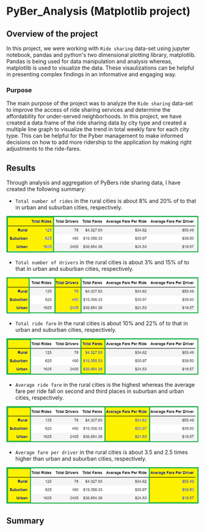 # PyBer_Analysis (Matplotlib project)

## Overview of the project

In this project, we were working with `Ride sharing` data-set using jupyter notebook, pandas and python's two dimensional 
plotting library, matplotlib. Pandas is being used for data manipulation and analysis whereas, matplotlib is used to
visualize the data. These visaulizations can be helpful in presenting complex findings in an informative and engaging way.

### Purpose

The main purpose of the project was to analyze the `Ride sharing` data-set to improve the access of ride sharing services
and determine the affordability for under-served neighborhoods. In this project, we have created a data frame of the
ride sharing data by city type and created a multiple line graph to visualize the trend in total weekly fare for
each city type. This can be helpful for the Pyber management to make informed decisions on how to add more
ridership to the application by making right adjustments to the ride-fares.

## Results

Through analysis and aggregation of PyBers ride sharing data, I have created the following summary:

- `Total number of rides` in the rural cities is about 8% and 20% of to that in urban and suburban cities, respectively.

![total_rides](Image_analysis/total_rides.png)

- `Total number of drivers` in the rural cities is about 3% and 15% of to that in urban and suburban cities, respectively.

![total_drivers](Image_analysis/total_drivers.png)

- `Total ride fare` in the rural cities is about 10% and 22% of to that in urban and suburban cities, respectively.

![total_fares](Image_analysis/total_fares.png)

- `Average ride fare` in the rural cities is the highest whereas the average fare per ride fall on second and third places in suburban and urban cities, respectively. 

![Average_fare_per_ride](Image_analysis/Average_fare_per_ride.png)

- `Average fare per driver` in the rural cities is about 3.5 and 2.5 times higher than urban and suburban cities, respectively.

![Average_fare_per_driver](Image_analysis/Average_fare_per_driver.png)

## Summary


